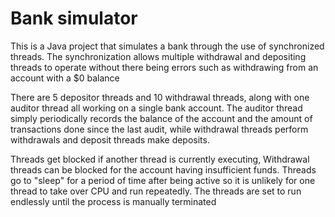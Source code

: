 # Bank simulator

This is a Java project that simulates a bank through the use of synchronized threads.
The synchronization allows multiple withdrawal and depositing threads to operate without there being errors such as withdrawing from an account with a $0 balance

There are 5 depositor threads and 10 withdrawal threads, along with one auditor thread all working on a single bank account.
The auditor thread simply periodically records the balance of the account and the amount of transactions done since the last audit, while withdrawal threads perform withdrawals and deposit threads make deposits.

Threads get blocked if another thread is currently executing, Withdrawal threads can be blocked for the account having insufficient funds.
Threads go to "sleep" for a period of time after being active so it is unlikely for one thread to take over CPU and run repeatedly.
The threads are set to run endlessly until the process is manually terminated
